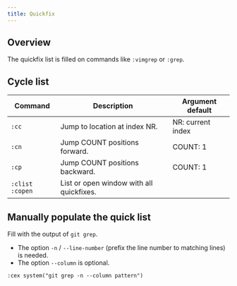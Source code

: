 ```yaml
---
title: Quickfix
---
```


## Overview

The quickfix list is filled on commands like `:vimgrep` or `:grep`.

## Cycle list

| Command | Description | Argument default |
| --- | --- | --- |
| `:cc` | Jump to location at index NR. | NR: current index |
| `:cn` | Jump COUNT positions forward. | COUNT: 1 |
| `:cp` | Jump COUNT positions backward. | COUNT: 1 |
| `:clist` `:copen` | List or open window with all quickfixes. | |

## Manually populate the quick list

Fill with the output of `git grep`.

- The option `-n` / `--line-number` (prefix the line number to matching lines) is needed.
- The option `--column` is optional.

```vim
:cex system("git grep -n --column pattern")
```
